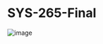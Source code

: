 # SYS-265-Final

![image](https://github.com/user-attachments/assets/5069f191-dc10-462d-b7cd-42dbca448f94)
